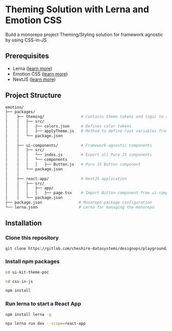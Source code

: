 # Theming Solution with Lerna and Emotion CSS
Build a monorepo project Theming/Styling solution for framework agnostic by using CSS-in-JS

## Prerequisites
- Lerna ([learn more](https://lerna.js.org/))
- Emotion CSS ([learn more](https://emotion.sh/docs/introduction))
- NextJS ([learn more](https://nextjs.org/))

## Project Structure
```bash
emotion/
├── packages/
│    ├── theming/                # Contains theme tokens and logic to apply theme CSS styles
│    │   ├── src/
│    │   │   ├── colors.json     # Defines color tokens
│    │   │   ├── applyTheme.js   # Method to define root variables from tokens
│    │   └── package.json
│    │
│    ├── ui-components/          # Framework-agnostic components
│    │   ├── src/
│    │   │   └── index.js        # Export all Pure JS components
│    │   │   └── components
│    │   │   │   ├── Button.js   # Pure JS Button component
│    │   └── package.json
│    │
│    ├── react-app/              # NextJS application
│    │   ├── src/
│    │   │   ├── app/
│    │   │   │   ├── page.tsx    # Import Button component from ui-components
│    │   └── package.json
├── package.json                # Monorepo package configuration
└── lerna.json                  # Lerna for managing the monorepo
```

## Installation

### Clone this repository

```bash
git clone https://gitlab.com/cheshire-datasystems/designops/playground/nash-tech/ui-kit-theme-poc.git
```

### Install npm packages
```bash
cd ui-kit-theme-poc

cd css-in-js

npm install
```

### Run lerna to start a React App
```bash
npm install lerna -g

npx lerna run dev --scope=react-app
```
